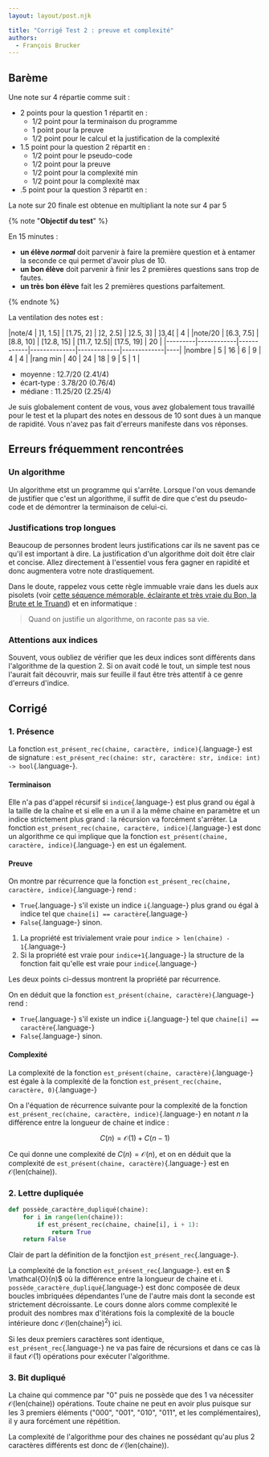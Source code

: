 ```yaml
---
layout: layout/post.njk

title: "Corrigé Test 2 : preuve et complexité"
authors:
  - François Brucker
---
```


## Barème

Une note sur 4 répartie comme suit :

- 2 points pour la question 1 répartit en :
  - 1/2 point pour la terminaison du programme
  - 1 point pour la preuve
  - 1/2 point pour le calcul et la justification de la complexité
- 1.5 point pour la question 2 répartit en :
  - 1/2 point pour le pseudo-code
  - 1/2 point pour la preuve
  - 1/2 point pour la complexité min
  - 1/2 point pour la complexité max
- .5 point pour la question 3 répartit en :

La note sur $20$ finale est obtenue en multipliant la note sur 4 par $5$

{% note "**Objectif du test**" %}

En 15 minutes :

- **un élève *normal*** doit parvenir à faire la première question et à entamer la seconde ce qui permet d'avoir plus de 10.
- **un bon élève** doit parvenir à finir les 2 premières questions sans trop de fautes.
- **un très bon élève** fait les 2 premières questions parfaitement.

{% endnote %}

La ventilation des notes est :

|note/4   | ]1, 1.5]   | [1.75, 2]  | ]2, 2.5]     | ]2.5, 3]    | ]3,4[       | 4  |
|note/20  | [6.3, 7.5] | [8.8, 10]  | [12.8, 15]   | [11.7, 12.5]| [17.5, 19]  | 20 |
|---------|------------|------------|--------------|-------------|-------------|----|
|nombre   |  5         |  16        |  6           |  9          | 4           | 4  |
|rang min | 40         | 24         | 18           | 9           | 5           | 1  |

- moyenne : 12.7/20 (2.41/4)
- écart-type : 3.78/20 (0.76/4)
- médiane : 11.25/20 (2.25/4)

Je suis globalement content de vous, vous avez globalement tous travaillé pour le test et la plupart des notes en dessous de 10 sont dues à un manque de rapidité. Vous n'avez pas fait d'erreurs manifeste dans vos réponses.

## Erreurs fréquemment rencontrées

### Un algorithme

Un algorithme etst un programme qui s'arrête. Lorsque l'on vous demande de justifier que c'est un algorithme, il suffit de dire que c'est du pseudo-code et de démontrer la terminaison de celui-ci.

### Justifications trop longues

Beaucoup de personnes brodent leurs justifications car ils ne savent pas ce qu'il est important à dire. La justification d'un algorithme doit doit être clair et concise. Allez directement à l'essentiel vous fera gagner en rapidité et donc augmentera votre note drastiquement.

Dans le doute, rappelez vous cette règle immuable vraie dans les duels aux pisolets (voir [cette séquence mémorable, éclairante et très vraie du Bon, la Brute et le Truand](https://www.youtube.com/watch?v=sXE_tPTK1VI)) et en informatique :

> Quand on justifie un algorithme, on raconte pas sa vie.

### Attentions aux indices

Souvent, vous oubliez de vérifier que les deux indices sont différents dans l'algorithme de la question 2. Si on avait codé le tout, un simple test nous l'aurait fait découvrir, mais sur feuille il faut être très attentif à ce genre d'erreurs d'indice.

## Corrigé

### 1. Présence

La fonction `est_présent_rec(chaine, caractère, indice)`{.language-} est de signature : `est_présent_rec(chaine: str, caractère: str, indice: int) -> bool`{.language-}.

#### Terminaison

Elle n'a pas d'appel récursif si `indice`{.language-} est plus grand ou égal à la taille de la chaîne et si elle en a un il a la même chaine en paramètre et un indice strictement plus grand : la récursion va forcément s'arrêter. La fonction `est_présent_rec(chaine, caractère, indice)`{.language-} est donc un algorithme ce qui implique que la fonction `est_présent(chaine, caractère, indice)`{.language-} en est un également.

#### Preuve

On montre par récurrence que la fonction `est_présent_rec(chaine, caractère, indice)`{.language-} rend :

- `True`{.language-} s'il existe un indice `i`{.language-}  plus grand ou égal à indice tel que `chaine[i] == caractère`{.language-}
- `False`{.language-} sinon.

1. La propriété est trivialement vraie pour `indice > len(chaine) - 1`{.language-}
2. Si la propriété est vraie pour `indice+1`{.language-} la structure de la fonction fait qu'elle est vraie pour `indice`{.language-}

Les deux points ci-dessus montrent la propriété par récurrence.

On en déduit que la fonction `est_présent(chaine, caractère)`{.language-} rend :

- `True`{.language-} s'il existe un indice `i`{.language-} tel que `chaine[i] == caractère`{.language-}
- `False`{.language-} sinon.

#### Complexité

La complexité de la fonction `est_présent(chaine, caractère)`{.language-} est égale à la complexité de la fonction `est_présent_rec(chaine, caractère, 0)`{.language-}

On a l'équation de récurrence suivante pour la complexité de la fonction `est_présent_rec(chaine, caractère, indice)`{.language-} en notant $n$ la différence entre la longueur de chaine et indice :

$$
C(n) = \mathcal{O}(1) + C(n-1)
$$

Ce qui donne une complexité de $C(n) = \mathcal{O}(n)$, et on en déduit que la complexité de `est_présent(chaine, caractère)`{.language-} est en $\mathcal{O}(\text{len(chaine)})$.

### 2. Lettre dupliquée

```python
def possède_caractère_dupliqué(chaine):
    for i in range(len(chaine)):
        if est_présent_rec(chaine, chaine[i], i + 1):
            return True
    return False
```

Clair de part la définition de la fonctjion `est_présent_rec`{.language-}.

La complexité de la fonction `est_présent_rec`{.language-}. est en $ \mathcal{O}(n)$ où la différence entre la longueur de chaine et i. `possède_caractère_dupliqué`{.language-} est donc composée de deux boucles imbriquées dépendantes l'une de l'autre mais dont la seconde est strictement décroissante. Le cours donne alors comme complexité le produit des nombres max d'itérations fois la complexité de la boucle intérieure donc $\mathcal{O}(\text{len(chaine)}^2)$ ici.

Si les deux premiers caractères sont identique, `est_présent_rec`{.language-} ne va pas faire de récursions et dans ce cas là il faut $\mathcal{O}(1)$ opérations pour exécuter l'algorithme.

### 3. Bit dupliqué

La chaine qui commence par "0" puis ne possède que des 1 va nécessiter $\mathcal{O}(\text{len(chaine)})$ opérations. Toute chaine ne peut en avoir plus puisque sur les 3 premiers éléments ("000", "001", "010", "011", et les complémentaires), il y aura forcément une répétition.

La complexité de l'algorithme pour des chaines ne possédant qu'au plus 2 caractères différents est donc de $\mathcal{O}(\text{len(chaine)})$.
